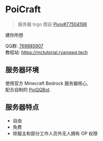 # PoiCraft

> 服务器 logo 图自 [Piviv#77504198](https://www.pixiv.net/artworks/77504198)

建你所想

QQ群: [769885907](https://jq.qq.com/?_wv=1027&k=5UqznJs)  
教程站: <https://mctutorial.ryanqwq.tech>  


## 服务器环境

使用官方 Minecraft Bedrock 服务器核心,  
配合自制的 [PoiQQBot](https://github.com/PoiCraft/PoiQQBot-Py).  

## 服务器特点

* 自由
* 免费
* 除服主和部分工作人员外无人拥有 OP 权限
